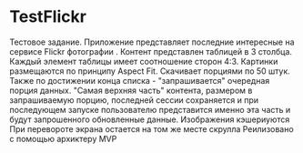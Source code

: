 # TestFlickr
Тестовое задание.
Приложение представляет последние интересные на сервисе Flickr фотографии . Контент представлен таблицей в 3 столбца. 
Каждый элемент таблицы имеет соотношение сторон 4:3. Картинки размещаются по принципу Aspect Fit. 
Скачивает порциями по 50 штук. Также по достижении конца списка - "запрашивается" очередная порция данных. 
"Самая верхняя часть" контента, размером в запрашиваемую порцию, последней сессии сохраняется и при последующем запуске
пользователю представится именно эта часть и будут запрошенного обновленные данные. Изображения кэшериуются
При перевороте экрана остается на том же месте скрулла
Реилизовано с помощью архиктеру MVP


 
